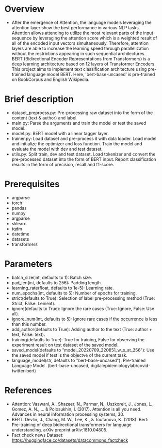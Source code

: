 # Overview
- After the emergence of Attention, the language models leveraging the attention layer show the best performance in various NLP tasks. Attention allows attending to utilize the most relevant parts of the input sequence by leveraging the attention score which is a weighted result of all of the encoded input vectors simultaneously. Therefore, attention layers are able to increase the learning speed through parallelization without the restrictions appearing in such sequential architectures. BERT (Bidirectional Encoder Representations from Transformers) is a deep learning architecture based on 12 layers of Transformer Encoders. This project aims to implement text classification architecture using pre-trained language model BERT. Here, 'bert-base-uncased' is pre-trained on BookCorpus and English Wikipedia.


# Brief description
- dataset_preproess.py: Pre-processing raw dataset into the form of the content (text & author) and label.
- main.py: Parse the arguments and train the model or test the saved model.
- model.py: BERT model with a linear tagger layer.
- trainer.py: Load dataset and pre-process it with data loader. Load model and initialize the optimizer and loss function. Train the model and evaluate the model with dev and test dataset.
- utils.py: Split train, dev and test dataset. Load tokenizer and convert the pre-processed dataset into the form of BERT input. Report classification results in the form of precision, recall and f1-score.

# Prerequisites
- argparse
- torch
- pandas
- numpy
- argparse
- sklearn
- tqdm
- datetime
- datasets
- transformers

# Parameters
- batch_size(int, defaults to 1): Batch size.
- pad_len(int, defaults to 256): Padding length.
- learning_rate(float, defaults to 1e-5): Learning rate.
- num_epochs(int, defaults to 5): Number of epochs for training.
- strict(defaults to True): Selection of label pre-processing method (True: Strict, False: Lenient).
- ignore(defaults to True): Ignore the rare cases (True: Ignore, False: Use all).
- ignore_num(int, defaults to 5): Ignore rare cases if the occurrence is less than this number.
- add_author(defaults to True): Adding author to the text (True: author + text, False: text).
- training(defaults to True): True for training, False for observing the experiment result on test dataset of the saved model.
- saved_model(defaults to "model_20220709_220851_w_s_at_256"): Use the saved model if test is the objectve of the current task.
- language_model(str, defaults to "bert-base-uncased"): Pre-trained Language Model. (bert-base-uncased, digitalepidemiologylab/covid-twitter-bert)

# References
- Attention: Vaswani, A., Shazeer, N., Parmar, N., Uszkoreit, J., Jones, L., Gomez, A. N., ... & Polosukhin, I. (2017). Attention is all you need. Advances in neural information processing systems, 30.
- BERT: Devlin, J., Chang, M. W., Lee, K., & Toutanova, K. (2018). Bert: Pre-training of deep bidirectional transformers for language understanding. arXiv preprint arXiv:1810.04805.
- Fact check news Dataset: https://huggingface.co/datasets/datacommons_factcheck
